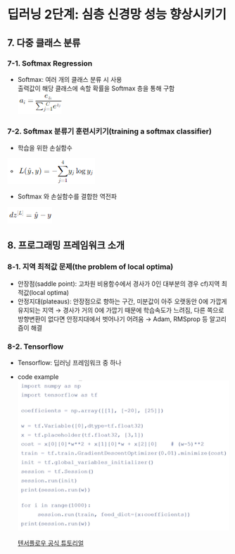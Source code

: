 # 딥러닝 2단계: 심층 신경망 성능 향상시키기
## 7. 다중 클래스 분류
### 7-1. Softmax Regression
- Softmax: 여러 개의 클래스 분류 시 사용
  <br>
  출력값이 해당 클래스에 속할 확률을 Softmax 층을 통해 구함
  <br>
  ![식](https://github.com/seoyeonkim3/Euron-Intermediate-study/blob/Week12/images/7-1.%20.png?raw=true)

### 7-2. Softmax 분류기 훈련시키기(training a softmax classifier)
- 학습을 위한 손실함수

![손실함수 식](https://github.com/seoyeonkim3/Euron-Intermediate-study/blob/Week12/images/7-2.%20%EC%86%90%EC%8B%A4%ED%95%A8%EC%88%98.png?raw=true)

- Softmax 와 손실함수를 결합한 역전파

 ![역전파 식](https://github.com/seoyeonkim3/Euron-Intermediate-study/blob/Week12/images/7-2.%20%EC%97%AD%EC%A0%84%ED%8C%8C.png?raw=true)

 ## 8. 프로그래밍 프레임워크 소개
 ### 8-1. 지역 최적값 문제(the problem of local optima)
- 안장점(saddle point): 고차원 비용함수에서 경사가 0인 대부분의 경우 cf)지역 최적값(local optima)
- 안정지대(plateaus): 안장점으로 향하는 구간, 미분값이 아주 오랫동안 0에 가깝게 유지되는 지역
  → 경사가 거의 0에 가깝기 때문에 학습속도가 느려짐, 다른 쪽으로 방향변환이 없다면 안정지대에서 벗어나기 어려움
  → Adam, RMSprop 등 알고리즘이 해결
 
 ### 8-2. Tensorflow
 - Tensorflow: 딥러닝 프레임워크 중 하나
 - code example
   ![code example](https://github.com/seoyeonkim3/Euron-Intermediate-study/blob/Week12/images/8-2.%20code%20example.png?raw=true)
   
   [텐서플로우 공식 튜토리얼](https://www.tensorflow.org/tutorials?hl=ko)

